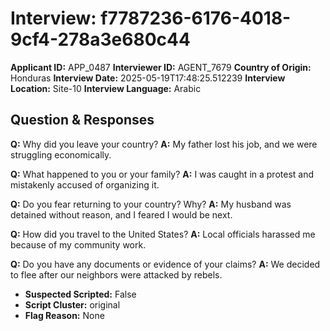 # Interview: f7787236-6176-4018-9cf4-278a3e680c44
**Applicant ID:** APP_0487
**Interviewer ID:** AGENT_7679
**Country of Origin:** Honduras
**Interview Date:** 2025-05-19T17:48:25.512239
**Interview Location:** Site-10
**Interview Language:** Arabic

## Question & Responses

**Q:** Why did you leave your country?
**A:** My father lost his job, and we were struggling economically.

**Q:** What happened to you or your family?
**A:** I was caught in a protest and mistakenly accused of organizing it.

**Q:** Do you fear returning to your country? Why?
**A:** My husband was detained without reason, and I feared I would be next.

**Q:** How did you travel to the United States?
**A:** Local officials harassed me because of my community work.

**Q:** Do you have any documents or evidence of your claims?
**A:** We decided to flee after our neighbors were attacked by rebels.

- **Suspected Scripted:** False
- **Script Cluster:** original
- **Flag Reason:** None